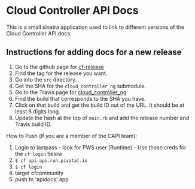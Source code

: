 Cloud Controller API Docs
========

This is a small sinatra application used to link to different versions of the Cloud Controller API docs.

Instructions for adding docs for a new release
--------
1. Go to the github page for [cf-release](https://github.com/cloudfoundry/cf-release)
2. Find the tag for the release you want.
3. Go into the `src` directory.
4. Get the SHA for the `cloud_controller_ng` submodule.
5. Go to the Travis page for [cloud\_controller\_ng](https://travis-ci.org/cloudfoundry/cloud_controller_ng/builds)
6. Find the build that corresponds to the SHA you have.
7. Click on that build and get the build ID out of the URL. It should be at least 8 digits long.
8. Update the hash at the top of `main.rb` and add the release number and Travis build ID.


How to Push (if you are a member of the CAPI team): 
1. Login to lastpass - look for PWS user (Runtime) - Use those creds for the `cf login` below
2. `$ cf api api.run.pivotal.io`
3. `$ cf login`
4. target cfcommunity
5. push to 'apidocs' app
